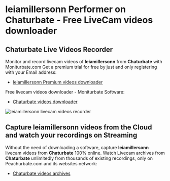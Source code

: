 # leiamillersonn Performer on Chaturbate - Free LiveCam videos downloader

## Chaturbate Live Videos Recorder

Monitor and record livecam videos of **leiamillersonn** from **Chaturbate** with Moniturbate.com
Get a premium trial for free by just and only registering with your Email address:
* [leiamillersonn Premium videos downloader](https://moniturbate.com/request-demo-licence-key.html)

Free livecam videos downloader - Moniturbate Software:
* [Chaturbate videos downloader](https://moniturbate.com/moniturbate-download-software.html)

![leiamillersonn livecam videos recorder](https://peachurnet.com/templates/moniturbate-software.png)


## Capture leiamillersonn videos from the Cloud and watch your recordings on Streaming

Without the need of downloading a software, capture **leiamillersonn** livecam videos from **Chaturbate** 100% online.
Watch Livecam archives from **Chaturbate** unlimitedly from thousands of existing recordings, only on Peachurbate.com and its websites network:
* [Chaturbate videos archives](https://peachurnet.com/)